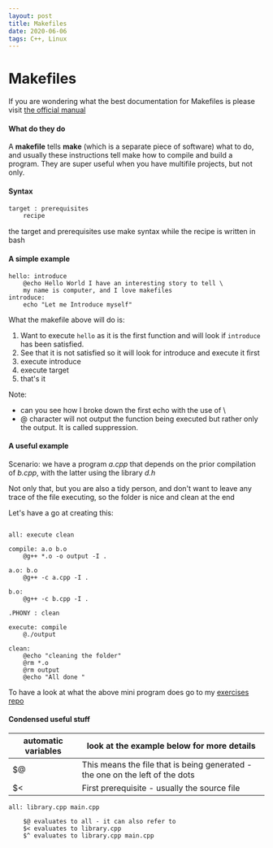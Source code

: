 ```yaml
---
layout: post
title: Makefiles
date: 2020-06-06
tags: C++, Linux
---
```

# Makefiles

If you are wondering what the best documentation for Makefiles is
please visit [the official manual](https://www.gnu.org/software/make/manual/make.pdf)

#### What do they do
A **makefile** tells **make** (which is a separate piece of software) what to
do, and usually these instructions tell make how to compile and build a
    program. They are super useful when you have multifile projects, but not only.

#### Syntax

```bash
target : prerequisites
    recipe
```
the target and prerequisites use make syntax while the recipe is written in bash
#### A simple example

```
hello: introduce
    @echo Hello World I have an interesting story to tell \
    my name is computer, and I love makefiles
introduce:
    echo "Let me Introduce myself"
```
What the makefile above will do is:
1. Want to execute `hello` as it is the first function and will
   look if `introduce` has been satisfied.
2. See that it is not satisfied so it will look for introduce and execute it first
3. execute introduce
4. execute target
5. that's it

Note: 
- can you see how I broke down the first echo with the use of \
- @ character will not output the function being executed but
  rather only the output. It is called suppression.

#### A useful example
Scenario: we have a program *a.cpp* that depends on the prior
compilation of *b.cpp*, with the latter using the library *d.h*

Not only that, but you are also a tidy person, and don't want to
leave any trace of the file executing, so the folder is nice and
clean at the end

Let's have a go at creating this:
```

all: execute clean

compile: a.o b.o 
	@g++ *.o -o output -I .

a.o: b.o 
	@g++ -c a.cpp -I .

b.o: 
	@g++ -c b.cpp -I .

.PHONY : clean

execute: compile
	@./output

clean:
	@echo "cleaning the folder"
	@rm *.o
	@rm output
	@echo "All done "

```

To have a look at what the above mini program does go to my
[exercises repo](https://github.com/cstml/leetcode-exercise-library/tree/master/etc/3-make-file-example)

#### Condensed  useful stuff

| automatic variables | look at the example below for more details                   |
| ------------------- | ------------------------------------------------------------ |
| $@                  | This means the file that is being generated - the one on the left of the dots |
| $<                  | First prerequisite - usually the source file                 |

```
all: library.cpp main.cpp

    $@ evaluates to all - it can also refer to
    $< evaluates to library.cpp
    $^ evaluates to library.cpp main.cpp
```

